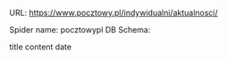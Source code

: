 URL: https://www.pocztowy.pl/indywidualni/aktualnosci/

Spider name: pocztowypl
DB Schema:

title
content
date